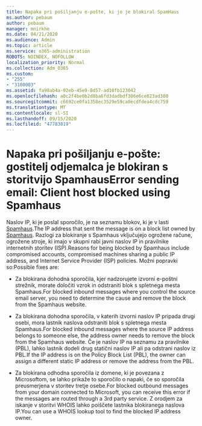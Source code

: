 ```yaml
---
title: Napaka pri pošiljanju e-pošte, ki jo je blokiral SpamHaus
ms.author: pebaum
author: pebaum
manager: mnirkhe
ms.date: 04/21/2020
ms.audience: Admin
ms.topic: article
ms.service: o365-administration
ROBOTS: NOINDEX, NOFOLLOW
localization_priority: Normal
ms.collection: Adm_O365
ms.custom:
- "255"
- "3100003"
ms.assetid: fa98ab4a-92eb-45e9-8d57-ad10fb123042
ms.openlocfilehash: a0c2f4be0b2d8ba6fd3dadbdf306e6ce623ad380
ms.sourcegitcommit: c6692ce0fa1358ec3529e59ca0ecdfdea4cdc759
ms.translationtype: MT
ms.contentlocale: sl-SI
ms.lasthandoff: 09/15/2020
ms.locfileid: "47783819"
---
```

# <a name="error-sending-email-client-host-blocked-using-spamhaus"></a><span data-ttu-id="74e07-102">Napaka pri pošiljanju e-pošte: gostitelj odjemalca je blokiran s storitvijo Spamhaus</span><span class="sxs-lookup"><span data-stu-id="74e07-102">Error sending email: Client host blocked using Spamhaus</span></span>

<span data-ttu-id="74e07-103">Naslov IP, ki je poslal sporočilo, je na seznamu blokov, ki je v lasti [Spamhaus](https://go.microsoft.com/fwlink/p/?linkid=123245).</span><span class="sxs-lookup"><span data-stu-id="74e07-103">The IP address that sent the message is on a block list owned by [Spamhaus](https://go.microsoft.com/fwlink/p/?linkid=123245).</span></span> <span data-ttu-id="74e07-104">Razlogi za blokiranje s Spamhaus vključujejo ogrožene račune, ogrožene stroje, ki imajo v skupni rabi javni naslov IP in pravilnike internetnih storitev (ISP).</span><span class="sxs-lookup"><span data-stu-id="74e07-104">Reasons for being blocked by Spamhaus include compromised accounts, compromised machines sharing a public IP address, and Internet Service Provider (ISP) policies.</span></span> <span data-ttu-id="74e07-105">Možni popravki so:</span><span class="sxs-lookup"><span data-stu-id="74e07-105">Possible fixes are:</span></span>
  
- <span data-ttu-id="74e07-106">Za blokirana dohodna sporočila, kjer nadzorujete izvorni e-poštni strežnik, morate določiti vzrok in odstraniti blok s spletnega mesta Spamhaus.</span><span class="sxs-lookup"><span data-stu-id="74e07-106">For blocked inbound messages where you control the source email server, you need to determine the cause and remove the block from the Spamhaus website.</span></span>

- <span data-ttu-id="74e07-107">Za blokirana dohodna sporočila, v katerih izvorni naslov IP pripada drugi osebi, mora lastnik naslova odstraniti blok s spletnega mesta Spamhaus.</span><span class="sxs-lookup"><span data-stu-id="74e07-107">For blocked inbound messages where the source IP address belongs to someone else, the address owner needs to remove the block from the Spamhaus website.</span></span> <span data-ttu-id="74e07-108">Če je naslov IP na seznamu za pravilnike (PBL), lahko lastnik dodeli drug statični naslov IP ali pa odstrani naslov iz PBL.</span><span class="sxs-lookup"><span data-stu-id="74e07-108">If the IP address is on the Policy Block List (PBL), the owner can assign a different static IP address or remove the address from the PBL.</span></span>

- <span data-ttu-id="74e07-109">Za blokirana odhodna sporočila iz domene, ki je povezana z Microsoftom, se lahko prikaže to sporočilo o napaki, če so sporočila preusmerjena v storitev tretje osebe.</span><span class="sxs-lookup"><span data-stu-id="74e07-109">For blocked outbound messages from your domain connected to Microsoft, you can receive this error if the messages are routed through a 3rd party service.</span></span> <span data-ttu-id="74e07-110">Z orodjem za iskanje v storitvi WHOIS lahko poiščete lastnika blokiranega naslova IP.</span><span class="sxs-lookup"><span data-stu-id="74e07-110">You can use a WHOIS lookup tool to find the blocked IP address owner.</span></span>

